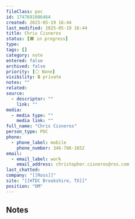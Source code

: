 ```yaml
---
fileClass: poc
id: 1747691086464
created: 2025-05-19 16:44
last_modified: 2025-05-19 16:44
title: Chris Cisneros
status: [🟧 in progress]
type: 
tags: []
category: note
entered: false
archived: false
priority: [⚪ None]
visibility: 🔒 private
notes: ""
related: 
source:
  - descriptor: ""
    link: ""
media:
  - media type: ""
    media link: ""
full_name: "Chris Cisneros"
person_type: POC
phone:
  - phone_label: mobile
    phone_number: 346-786-1652
email:
  - email_label: work
    email_address: christopher.cisneros@ros.com
last_chatted: 
company: "[[Ross]]"
site: "[[HTDC Brookshire, TX]]"
position: "OM"
---
```


## Notes